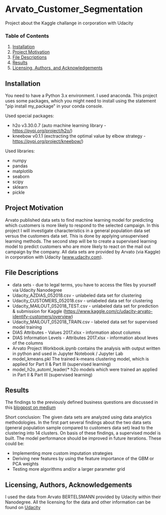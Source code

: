 # Arvato_Customer_Segmentation
Project about the Kaggle challange in corporation with Udacity

### Table of Contents

1. [Installation](#installation)
2. [Project Motivation](#motivation)
3. [File Descriptions](#files)
4. [Results](#results)
5. [Licensing, Authors, and Acknowledgements](#licensing)

## Installation <a name="installation"></a>

You need to have a Python 3.x environment. I used anaconda. This project uses some packages, which you might need to install using the statement "pip install my_package" in your conda console.

Used special packages:
* h2o v3.30.0.7 (auto machine learning library - https://pypi.org/project/h2o/)
* kneebow v0.1.1 (exctracting the optimal value by elbow strategy - https://pypi.org/project/kneebow/)

Used libraries:
* numpy
* pandas
* matplotlib
* seaborn
* scipy
* sklearn
* pickle

## Project Motivation<a name="motivation"></a>

Arvato published data sets to find machine learning model for predicting which customers is more likely to respond to the selected campaign.
In this project I will investigate characteristics in a general population data set versus the customers data set. This is done by applying unsupervised learning methods. The second step will be to create a supervised learning model to predict customers who are more likely to react on the mail out campaign by the company.
All data sets are provided by Arvato (via Kaggle) in corporation with Udacity (www.udacity.com).



## File Descriptions <a name="files"></a>
* data sets - due to legal terms, you have to access the files by yourself via Udacity Nanodegree
 * Udacity_AZDIAS_052018.csv - unlabeled data set for clustering
 * Udacity_CUSTOMERS_052018.csv - unlabeled data set for clustering
 * Udacity_MAILOUT_052018_TEST.csv - unlabeled data set for prediction & submission for Kaggle (https://www.kaggle.com/c/udacity-arvato-identify-customers/overview)
 * Udacity_MAILOUT_052018_TRAIN.csv - labeled data set for supervised model training
 * DIAS Attributes - Values 2017.xlsx - information about columns
 * DIAS Information Levels - Attributes 2017.xlsx - information about leves of the columns
* Arvato Project Workbook.ipynb contains the analysis with output written in python and used in Jupyter Notebook / Jupyter Lab
* model_kmeans.pkl The trained k-means clustering model, which is applied for Part II & Part III (supervised learning)
* model_h2o_automl_leader/* h2o models which were trained an applied in Part II & Part III (supervised learning)

## Results<a name="results"></a>

The findings to the previously defined business questions are discussed in this [blogpost on medium](http://google.com)

Short conclusion:
The given data sets are analyzed using data analytics methodologies. In the first part several findings about the two data sets (general population sample compared to customers data set) lead to the clustering into 14 clusters. On basis of these findings, a supervised model is built. The model performance should be improved in future iterations. These could be:
* Implementing more custom imputation strategies
* Deriving new features by using the feature importance of the GBM or PCA weights
* Testing more algorithms and/or a larger parameter grid



## Licensing, Authors, Acknowledgements<a name="licensing"></a>
I used the data from Arvato BERTELSMANN provided by Udacity within their Nanodegree. All the licensing for the data and other information can be found on [Udacity](https://udacity.com)
